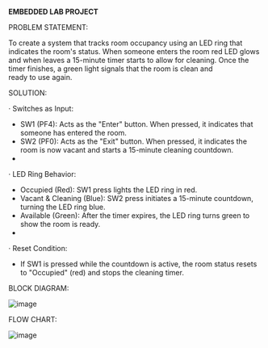 **EMBEDDED LAB PROJECT**



PROBLEM STATEMENT:
   	
To create a system that tracks room occupancy using an LED ring that indicates the room's status. When someone enters the room red LED glows and when leaves a 15-minute timer starts to allow for cleaning. Once the timer finishes, a green light signals that the room is clean and ready to use again.


SOLUTION:

·  Switches as Input:
* SW1 (PF4): Acts as the "Enter" button. When pressed, it indicates that someone has entered the room.
* SW2 (PF0): Acts as the "Exit" button. When pressed, it indicates the room is now vacant and starts a 15-minute cleaning countdown.
* 
·  LED Ring Behavior:
* Occupied (Red): SW1 press lights the LED ring in red.
* Vacant & Cleaning (Blue): SW2 press initiates a 15-minute countdown, turning the LED ring blue.
* Available (Green): After the timer expires, the LED ring turns green to show the room is ready.
* 
·  Reset Condition:
* If SW1 is pressed while the countdown is active, the room status resets to "Occupied" (red) and stops the cleaning timer.


BLOCK DIAGRAM:

![image](https://github.com/user-attachments/assets/a5ac5fe4-f12f-44b1-b64a-829ca9d8ca3f)


FLOW CHART:

![image](https://github.com/user-attachments/assets/4b520bb9-4ceb-40c6-a8a7-478eaca296bc)
